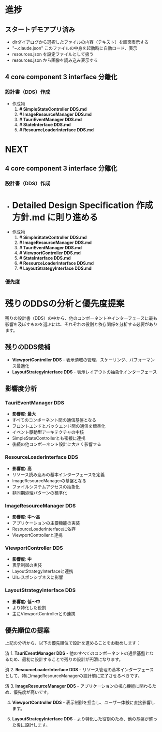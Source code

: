 # 進捗

## スタートデモアプリ済み

- dirダイアログから選択したファイルの内容（テキスト）を画面表示する
- "~\.claude.json" このファイルの中身を起動時に自動ロード、表示
- resources.json を設定ファイルとして扱う
- resources.json から画像を読み込み表示する

## 4 core component 3 interface 分離化

### 設計書（DDS）作成

- 作成物
  1. **# SimpleStateController DDS.md**
  2. **# ImageResourceManager DDS.md**
  3. **# TauriEventManager DDS.md**
  5. **# StateInterface DDS.md**
  6. **# ResourceLoaderInterface DDS.md**

# NEXT

## 4 core component 3 interface 分離化

### 設計書（DDS）作成

- # Detailed Design Specification 作成方針.md に則り進める
- 作成物
  1. **# SimpleStateController DDS.md**
  2. **# ImageResourceManager DDS.md**
  3. **# TauriEventManager DDS.md**
  4. **# ViewportController DDS.md**
  5. **# StateInterface DDS.md**
  6. **# ResourceLoaderInterface DDS.md**
  7. **# LayoutStrategyInterface DDS.md**

### 優先度

# 残りのDDSの分析と優先度提案

残りの設計書（DDS）の中から、他のコンポーネントやインターフェースに最も影響を及ぼすものを選ぶには、それぞれの役割と依存関係を分析する必要があります。

## 残りのDDS候補

- **ViewportController DDS** - 表示領域の管理、スケーリング、パフォーマンス最適化
- **LayoutStrategyInterface DDS** - 表示レイアウトの抽象化インターフェース

## 影響度分析

### TauriEventManager DDS
- **影響度: 最大**
- すべてのコンポーネント間の通信基盤となる
- フロントエンドとバックエンド間の通信を標準化
- イベント駆動型アーキテクチャの中核
- SimpleStateControllerとも密接に連携
- 後続の他コンポーネント設計に大きく影響する

### ResourceLoaderInterface DDS
- **影響度: 高**
- リソース読み込みの基本インターフェースを定義
- ImageResourceManagerの基盤となる
- ファイルシステムアクセスの抽象化
- 非同期処理パターンの標準化

### ImageResourceManager DDS
- **影響度: 中〜高**
- アプリケーションの主要機能の実装
- ResourceLoaderInterfaceに依存
- ViewportControllerと連携

### ViewportController DDS
- **影響度: 中**
- 表示制御の実装
- LayoutStrategyInterfaceと連携
- UIレスポンシブネスに影響

### LayoutStrategyInterface DDS
- **影響度: 低〜中**
- より特化した役割
- 主にViewportControllerとの連携

## 優先順位の提案

上記の分析から、以下の優先順位で設計を進めることをお勧めします：

済 1. **TauriEventManager DDS** - 他のすべてのコンポーネントの通信基盤となるため、最初に設計することで残りの設計が円滑になります。

済 2. **ResourceLoaderInterface DDS** - リソース管理の基本インターフェースとして、特にImageResourceManagerの設計前に完了させるべきです。

済 3. **ImageResourceManager DDS** - アプリケーションの核心機能に関わるため、優先度が高いです。

4. **ViewportController DDS** - 表示制御を担当し、ユーザー体験に直接影響します。

5. **LayoutStrategyInterface DDS** - より特化した役割のため、他の基盤が整った後に設計します。


